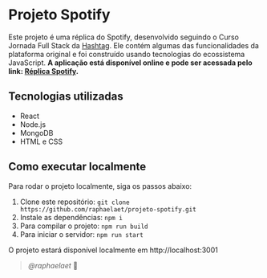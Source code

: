 # Projeto Spotify

Este projeto é uma réplica do Spotify, desenvolvido seguindo o Curso Jornada Full Stack da [Hashtag](https://www.youtube.com/@HashtagProgramacao). Ele contém algumas das funcionalidades da plataforma original e foi construído usando tecnologias do ecossistema JavaScript.
**A aplicação está disponível online e pode ser acessada pelo link: [Réplica Spotify](https://projeto-spotify-fwaf.onrender.com/).**

## Tecnologias utilizadas

- React
- Node.js
- MongoDB
- HTML e CSS

## Como executar localmente

Para rodar o projeto localmente, siga os passos abaixo:

1. Clone este repositório: `git clone https://github.com/raphaelaet/projeto-spotify.git`
2. Instale as dependências: `npm i`
3. Para compilar o projeto: `npm run build`
4. Para iniciar o servidor: `npm run start`

O projeto estará disponível localmente em http://localhost:3001

> *@raphaelaet* 🍃
